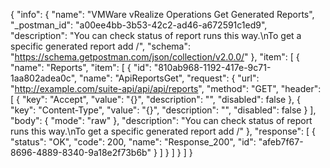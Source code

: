 {
  "info": {
    "name": "VMWare vRealize Operations Get Generated Reports",
    "_postman_id": "a00ee4bb-3b53-42c2-ad46-a672591c1ed9",
    "description": "You can check status of report runs this way.\nTo get a specific generated report add /<report id>",
    "schema": "https://schema.getpostman.com/json/collection/v2.0.0/"
  },
  "item": [
    {
      "name": "Reports",
      "item": [
        {
          "id": "810ab968-1192-417e-9c71-1aa802adea0c",
          "name": "ApiReportsGet",
          "request": {
            "url": "http://example.com/suite-api/api/api/reports",
            "method": "GET",
            "header": [
              {
                "key": "Accept",
                "value": "{}",
                "description": "",
                "disabled": false
              },
              {
                "key": "Content-Type",
                "value": "{}",
                "description": "",
                "disabled": false
              }
            ],
            "body": {
              "mode": "raw"
            },
            "description": "You can check status of report runs this way.\nTo get a specific generated report add /<report id>"
          },
          "response": [
            {
              "status": "OK",
              "code": 200,
              "name": "Response_200",
              "id": "afeb7f67-8696-4889-8340-9a18e2f73b6b"
            }
          ]
        }
      ]
    }
  ]
}